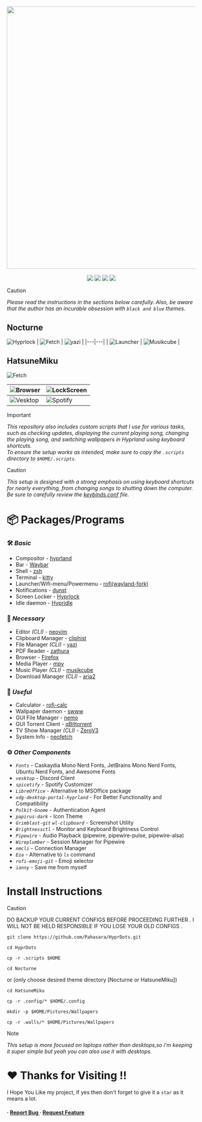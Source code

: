 <h3 align="center">
	<img src="https://github.com/user-attachments/assets/cd622df3-ff30-4df9-8696-2d82e443585b" width="700"/><br/>
</h3>

<p align="center">
    <a href="https://github.com/Pahasara/HyprDots/stargazers"><img src="https://img.shields.io/github/stars/Pahasara/HyprDots?colorA=32302f&colorB=ee5025&style=for-the-badge"></a>
    <a = href="https://hyprland.org">
            <img src="https://img.shields.io/badge/Arch-Hyprland-blue.svg?style=for-the-badge&labelColor=32302f&logo=&logoColor=black&color=258598"></a> 
    <a href="https://github.com/Pahasara/HyprDots/issues"><img src="https://img.shields.io/github/issues/Pahasara/HyprDots?colorA=32302f&colorB=05aa57&style=for-the-badge"></a>
    <a href="https://github.com/Pahasara/HyprDots/blob/main/LICENSE">
        <img src="https://img.shields.io/static/v1.svg?style=for-the-badge&label=License&message=MIT&colorA=32302f&colorB=b16286&logo=unlicense&logoColor=b16286&"/></a> 
</p>

> [!CAUTION]
> _Please read the instructions in the sections below carefully._
> _Also, be aware that the author has an incurable obsession with `black and blue` themes._

## Nocturne
![Hyprlock](https://github.com/user-attachments/assets/6ebf0368-49b1-4fee-a2de-6e00811dcbe8)
| ![Fetch](https://github.com/user-attachments/assets/6190c118-322b-4264-89cd-427958286beb) | ![yazi](https://github.com/user-attachments/assets/c151fd97-adab-4a42-8474-a1f1d1ce7355) |
|---|---|
| ![Launcher](https://github.com/user-attachments/assets/187af624-7659-40ca-9137-57cb85ffb3c5) | ![Musikcube](https://github.com/user-attachments/assets/a56164f7-c6cf-4265-8d73-535f8b0f8920) |


## HatsuneMiku
![Fetch](https://github.com/user-attachments/assets/47311a00-beec-4445-802c-d22e7455f03b)

| ![Browser](https://github.com/user-attachments/assets/eadb2480-f8fe-4592-879e-a41542f7d296) | ![LockScreen](https://github.com/user-attachments/assets/cf798ec6-f306-4dc8-8c96-54d0c2acaa2d) |
|---|---|
| ![Vesktop](https://github.com/user-attachments/assets/7f9b83c6-1c03-47da-b5a6-4eeb230c1e8f) | ![Spotify](https://github.com/user-attachments/assets/d564219c-3574-4674-b51f-1f78747d4ca4) |
> [!IMPORTANT]
> _This repository also includes custom scripts that I use for various tasks, such as checking updates, displaying the current playing song, changing the playing song, and switching wallpapers in Hyprland using keyboard shortcuts._  
> _To ensure the setup works as intended, make sure to copy the `.scripts` directory to `$HOME/.scripts`._

> [!CAUTION]
> _This setup is designed with a strong emphasis on using keyboard shortcuts for nearly everything, from changing songs to shutting down the computer. Be sure to carefully review the [keybinds.conf](https://github.com/Pahasara/HyprDots/blob/main/Nocturne/.config/hypr/keybinds.conf) file._

# 📦 Packages/Programs

### 🛠️ _Basic_
* Compositor - [hyprland](https://hyprland.org)
* Bar - [Waybar](https://github.com/Alexays/Waybar)
* Shell - [zsh](https://www.zsh.org/)
* Terminal - [kitty](https://github.com/kovidgoyal/kitty)
* Launcher/Wifi-menu/Powermenu - [rofi(wayland-fork)](https://archlinux.org/packages/extra/x86_64/rofi-wayland/)
* Notifications - [dunst](https://github.com/dunst-project/dunst)
* Screen Locker - [Hyprlock](https://github.com/hyprwm/hyprlock)
* Idle daemon - [Hypridle](https://github.com/hyprwm/hypridle)

### 🔧 _Necessary_
* Editor _(CLI)_ - [neovim](https://github.com/neovim/neovim)
* Clipboard Manager - [cliphist](https://github.com/sentriz/cliphist)
* File Manager _(CLI)_ - [yazi](https://github.com/sxyazi/yazi)
* PDF Reader - [zathura](https://github.com/pwmt/zathura)
* Browser - [Firefox](https://www.mozilla.org/en-US/firefox/linux/)
* Media Player - [mpv](https://github.com/mpv-player/mpv)
* Music Player _(CLI)_ - [musikcube](https://github.com/clangen/musikcube)
* Download Manager _(CLI)_ - [aria2](https://github.com/aria2/aria2)

### 🌟 _Useful_
* Calculator - [rofi-calc](https://github.com/svenstaro/rofi-calc)
* Wallpaper daemon - [swww](https://github.com/LGFae/swww)
* GUI File Manager - [nemo](https://github.com/linuxmint/nemo)
* GUI Torrent Client - [qBittorrent](https://github.com/qbittorrent/qBittorrent)
* TV Show Manager _(CLI)_ - [ZeroV3](https://github.com/Pahasara/ZeroV3)
* System Info - [neofetch](https://github.com/dylanaraps/neofetch)

### ⚙️ _Other Components_

- _`Fonts`_ - Caskaydia Mono Nerd Fonts, JetBrains Mono Nerd Fonts, Ubuntu Nerd Fonts, and Awesome Fonts
- _`vesktop`_ - Discord Client
- _`spicetify`_ - Spotify Customizer
- _`LibreOffice`_ - Alternative to MSOffice package
- _`xdg-desktop-portal-hyprland`_ - For Better Functionality and Compatibility
- _`Polkit-Gnome`_ - Authentication Agent
- _`papirus-dark`_ - Icon Theme
- _`Grimblast-git`_ _`wl-clipboard`_ - Screenshot Utility
- _`Brightnessctl`_ - Monitor and Keyboard Brightness Control
- _`Pipewire`_ - Audio Playback (pipewire, pipewire-pulse, pipewire-alsa)
- _`Wireplumber`_ - Session Manager for Pipewire
- _`nmcli`_ - Connection Manager
- _`Eza`_ - Alternative to _`ls`_ command
- _`rofi-emoji-git`_ - Emoji selector
- _`ianny`_ - Save me from myself


# **Install Instructions**

> [!CAUTION] 
> DO BACKUP YOUR CURRENT CONFIGS BEFORE PROCEEDING FURTHER . I WILL NOT BE HELD RESPONSIBLE IF YOU LOSE YOUR OLD CONFIGS .

```
git clone https://github.com/Pahasara/HyprDots.git
```

```
cd HyprDots
```

```
cp -r .scripts $HOME
```

```
cd Nocturne
```
or (only choose desired theme directory [Nocturne or HatsuneMiku])
```
cd HatsuneMiku
```

```
cp -r .config/* $HOME/.config
```

```
mkdir -p $HOME/Pictures/Wallpapers
```

```
cp -r .walls/* $HOME/Pictures/Wallpapers
```

> [!NOTE]
> _This setup is more focused on laptops rather than desktops,so i'm keeping it super simple but yeah you can also use it with desktops._   

# ❤️ Thanks for Visiting !!
I Hope You Like my project, if yes then don't forget to give it a `star` as it means a lot.

<h4> <span>· </span> <a href="https://github.com/Pahasara/HyprDots/issues"> Report Bug </a> <span> · </span> <a href="https://github.com/Pahasara/HyprDots/issues"> Request Feature </a> </h4>

